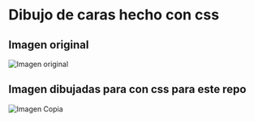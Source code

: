 # Dibujo de caras hecho con css

## Imagen original
![Imagen original](./caras/src/assets/original.jpg)

## Imagen dibujadas para con css para este repo

![Imagen Copia](/caras/src/assets/mio.jpeg)
